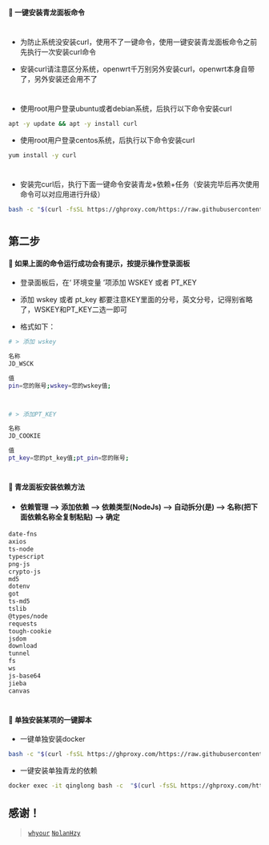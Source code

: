 #### 🚩 一键安装青龙面板命令
#
- 为防止系统没安装curl，使用不了一键命令，使用一键安装青龙面板命令之前先执行一次安装curl命令

- 安装curl请注意区分系统，openwrt千万别另外安装curl，openwrt本身自带了，另外安装还会用不了
#

- 使用root用户登录ubuntu或者debian系统，后执行以下命令安装curl
```sh
apt -y update && apt -y install curl
```

- 使用root用户登录centos系统，后执行以下命令安装curl
```sh
yum install -y curl
```
#

- 安装完curl后，执行下面一键命令安装青龙+依赖+任务（安装完毕后再次使用命令可以对应用进行升级）
```sh
bash -c "$(curl -fsSL https://ghproxy.com/https://raw.githubusercontent.com/shidahuilang/QL-/main/lang.sh)"
```
#

## 第二步

#### 🚩 如果上面的命令运行成功会有提示，按提示操作登录面板


- 登录面板后，在‘ 环境变量 ’项添加 WSKEY 或者 PT_KEY

- 添加 wskey 或者 pt_key 都要注意KEY里面的分号，英文分号，记得别省略了，WSKEY和PT_KEY二选一即可

- 格式如下：

```sh
# > 添加 wskey

名称
JD_WSCK

值
pin=您的账号;wskey=您的wskey值;



# > 添加PT_KEY

名称
JD_COOKIE

值
pt_key=您的pt_key值;pt_pin=您的账号;
```

#
#### 🚩 青龙面板安装依赖方法
- ####  依赖管理 --> 添加依赖 --> 依赖类型(NodeJs) --> 自动拆分(是) --> 名称(把下面依赖名称全复制粘贴) --> 确定 
```sh
date-fns
axios
ts-node
typescript
png-js
crypto-js
md5
dotenv
got
ts-md5
tslib
@types/node
requests
tough-cookie
jsdom
download
tunnel
fs
ws
js-base64
jieba
canvas
```
#
#### 🚩 单独安装某项的一键脚本


- 一键单独安装docker
```sh
bash -c "$(curl -fsSL https://ghproxy.com/https://raw.githubusercontent.com/shidahuilang/QL-/main/docker.sh)"
```

- 一键安装单独青龙的依赖
```sh
docker exec -it qinglong bash -c  "$(curl -fsSL https://ghproxy.com/https://raw.githubusercontent.com/shidahuilang/QL-/main/npm.sh)"
```
## 感谢！

> [`whyour`](https://github.com/whyour/qinglong)
> [`NolanHzy`](https://github.com/NolanHzy/nvjdcdocker)
